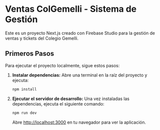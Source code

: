 # Ventas ColGemelli - Sistema de Gestión

Este es un proyecto Next.js creado con Firebase Studio para la gestión de ventas y tickets del Colegio Gemelli.

## Primeros Pasos

Para ejecutar el proyecto localmente, sigue estos pasos:

1.  **Instalar dependencias:**
    Abre una terminal en la raíz del proyecto y ejecuta:
    ```bash
    npm install
    ```

2.  **Ejecutar el servidor de desarrollo:**
    Una vez instaladas las dependencias, ejecuta el siguiente comando:
    ```bash
    npm run dev
    ```

    Abre [http://localhost:3000](http://localhost:3000) en tu navegador para ver la aplicación.
